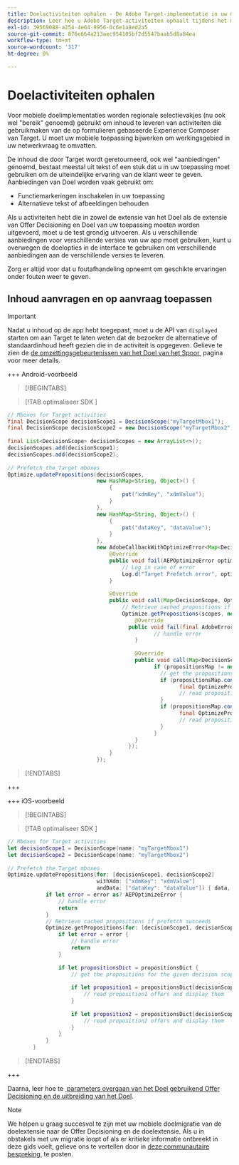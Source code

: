 ```yaml
---
title: Doelactiviteiten ophalen - De Adobe Target-implementatie in uw mobiele app migreren naar de Offer Decisioning- en Target-extensie
description: Leer hoe u Adobe Target-activiteiten ophaalt tijdens het migreren van de Adobe Target naar de extensie Offer Decisioning en Target Mobile.
exl-id: 39569088-a254-4e64-9956-0c6e1a8ed2a5
source-git-commit: 876e664a213aec954105bf2d5547baab5d8a84ea
workflow-type: tm+mt
source-wordcount: '317'
ht-degree: 0%

---
```


# Doelactiviteiten ophalen

Voor mobiele doelimplementaties worden regionale selectievakjes (nu ook wel &quot;bereik&quot; genoemd) gebruikt om inhoud te leveren van activiteiten die gebruikmaken van de op formulieren gebaseerde Experience Composer van Target. U moet uw mobiele toepassing bijwerken om werkingsgebied in uw netwerkvraag te omvatten.

De inhoud die door Target wordt geretourneerd, ook wel &quot;aanbiedingen&quot; genoemd, bestaat meestal uit tekst of een stuk dat u in uw toepassing moet gebruiken om de uiteindelijke ervaring van de klant weer te geven. Aanbiedingen van Doel worden vaak gebruikt om:

* Functiemarkeringen inschakelen in uw toepassing
* Alternatieve tekst of afbeeldingen behouden

Als u activiteiten hebt die in zowel de extensie van het Doel als de extensie van Offer Decisioning en Doel van uw toepassing moeten worden uitgevoerd, moet u de test grondig uitvoeren. Als u verschillende aanbiedingen voor verschillende versies van uw app moet gebruiken, kunt u overwegen de doelopties in de interface te gebruiken om verschillende aanbiedingen aan de verschillende versies te leveren.

Zorg er altijd voor dat u foutafhandeling opneemt om geschikte ervaringen onder fouten weer te geven.


## Inhoud aanvragen en op aanvraag toepassen

>[!IMPORTANT]
>
>Nadat u inhoud op de app hebt toegepast, moet u de API van `displayed` starten om aan Target te laten weten dat de bezoeker de alternatieve of standaardinhoud heeft gezien die in de activiteit is opgegeven. Gelieve te zien de [&#x200B; de omzettingsgebeurtenissen van het Doel van het Spoor &#x200B;](track-events.md) pagina voor meer details.


+++ Android-voorbeeld

>[!BEGINTABS]

>[!TAB  optimaliseer SDK ]

```Java
// Mboxes for Target activities
final DecisionScope decisionScope1 = DecisionScope("myTargetMbox1");
final DecisionScope decisionScope2 = new DecisionScope("myTargetMbox2");
 
final List<DecisionScope> decisionScopes = new ArrayList<>();
decisionScopes.add(decisionScope1);
decisionScopes.add(decisionScope2);
 
// Prefetch the Target mboxes
Optimize.updatePropositions(decisionScopes,
                            new HashMap<String, Object>() {
                                {
                                    put("xdmKey", "xdmValue");
                                }
                            },
                            new HashMap<String, Object>() {
                                {
                                    put("dataKey", "dataValue");
                                }
                            },
                            new AdobeCallbackWithOptimizeError<Map<DecisionScope, OptimizeProposition>>() {
                                @Override
                                public void fail(AEPOptimizeError optimizeError) {
                                    // Log in case of error
                                    Log.d("Target Prefetch error", optimizeError.title);
                                }
 
                                @Override
                                public void call(Map<DecisionScope, OptimizeProposition> propositionsMap) {
                                    // Retrieve cached propositions if prefetch succeeds
                                    Optimize.getPropositions(scopes, new AdobeCallbackWithError<Map<DecisionScope, OptimizeProposition>>() {
                                        @Override
                                      public void fail(final AdobeError adobeError) {
                                              // handle error
                                        }
 
                                        @Override
                                        public void call(Map<DecisionScope, OptimizeProposition> propositionsMap) {
                                              if (propositionsMap != null && !propositionsMap.isEmpty()) {
                                                // get the propositions for the given decision scopes
                                                if (propositionsMap.contains(decisionScope1)) {
                                                      final OptimizeProposition proposition1 = propsMap.get(decisionScope1)
                                                      // read proposition1 offers and display them
                                                }
                                                if (propositionsMap.contains(decisionScope2)) {
                                                      final OptimizeProposition proposition2 = propsMap.get(decisionScope2)
                                                      // read proposition2 offers and display them
                                                }
                                              }
                                        }
                                      });
                                }
                            });
```

>[!ENDTABS]

+++

+++ iOS-voorbeeld

>[!BEGINTABS]

>[!TAB  optimaliseer SDK ]

```Swift
// Mboxes for Target activities
let decisionScope1 = DecisionScope(name: "myTargetMbox1")
let decisionScope2 = DecisionScope(name: "myTargetMbox2")
 
// Prefetch the Target mboxes
Optimize.updatePropositions(for: [decisionScope1, decisionScope2]
                            withXdm: ["xdmKey": "xdmValue"]
                            andData: ["dataKey": "dataValue"]) { data, error in
            if let error = error as? AEPOptimizeError {
                // handle error
                return
            }
            // Retrieve cached propositions if prefetch succeeds
            Optimize.getPropositions(for: [decisionScope1, decisionScope2]) { propositionsDict, error in
                if let error = error {
                    // handle error
                    return
                }
 
                if let propositionsDict = propositionsDict {
                    // get the propositions for the given decision scopes
 
                    if let proposition1 = propositionsDict[decisionScope1] {
                        // read proposition1 offers and display them
                    }
 
                    if let proposition2 = propositionsDict[decisionScope2] {
                        // read proposition2 offers and display them
                    }
                }
            }
        }
```

>[!ENDTABS]

+++



Daarna, leer hoe te [&#x200B; parameters overgaan van het Doel gebruikend Offer Decisioning en de uitbreiding van het Doel &#x200B;](send-parameters.md).

>[!NOTE]
>
>We helpen u graag succesvol te zijn met uw mobiele doelmigratie van de doelextensie naar de Offer Decisioning en de doelextensie. Als u in obstakels met uw migratie loopt of als er kritieke informatie ontbreekt in deze gids voelt, gelieve ons te vertellen door in [&#x200B; deze communautaire bespreking &#x200B;](https://experienceleaguecommunities.adobe.com/t5/adobe-experience-platform-data/tutorial-discussion-migrate-adobe-target-to-mobile-sdk-on-edge/m-p/747484#M625) te posten.
